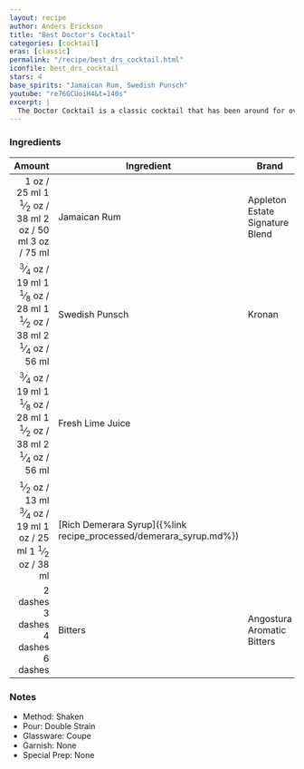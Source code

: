 ```yaml
---
layout: recipe
author: Anders Erickson
title: "Best Doctor's Cocktail"
categories: [cocktail]
eras: [classic]
permalink: "/recipe/best_drs_cocktail.html"
iconfile: best_drs_cocktail
stars: 4
base_spirits: "Jamaican Rum, Swedish Punsch"
youtube: "re76GCUoiH4&t=140s"
excerpt: |
  The Doctor Cocktail is a classic cocktail that has been around for over a century. It's a simple yet refreshing drink that's perfect for any occasion.
---
```


### Ingredients

|                                                                                                                                                                                                                                                                                                  Amount | Ingredient                                                         | Brand                           |
| ------------------------------------------------------------------------------------------------------------------------------------------------------------------------------------------------------------------------------------------------------------------------------------------------------: | ------------------------------------------------------------------ | ------------------------------- |
|                                                                                                <span class="onex active">1 oz / 25 ml</span> <span class="onehalfx">1 <sup>1</sup>&frasl;<sub>2</sub> oz / 38 ml</span> <span class="twox">2 oz / 50 ml</span> <span class="threex">3 oz / 75 ml</span> | Jamaican Rum                                                       | Appleton Estate Signature Blend |
| <span class="onex active"> <sup>3</sup>&frasl;<sub>4</sub> oz / 19 ml</span> <span class="onehalfx">1 <sup>1</sup>&frasl;<sub>8</sub> oz / 28 ml</span> <span class="twox">1 <sup>1</sup>&frasl;<sub>2</sub> oz / 38 ml</span> <span class="threex">2 <sup>1</sup>&frasl;<sub>4</sub> oz / 56 ml</span> | Swedish Punsch                                                     | Kronan                          |
| <span class="onex active"> <sup>3</sup>&frasl;<sub>4</sub> oz / 19 ml</span> <span class="onehalfx">1 <sup>1</sup>&frasl;<sub>8</sub> oz / 28 ml</span> <span class="twox">1 <sup>1</sup>&frasl;<sub>2</sub> oz / 38 ml</span> <span class="threex">2 <sup>1</sup>&frasl;<sub>4</sub> oz / 56 ml</span> | Fresh Lime Juice                                                   |                                 |
|                                  <span class="onex active"> <sup>1</sup>&frasl;<sub>2</sub> oz / 13 ml</span> <span class="onehalfx"> <sup>3</sup>&frasl;<sub>4</sub> oz / 19 ml</span> <span class="twox">1 oz / 25 ml</span> <span class="threex">1 <sup>1</sup>&frasl;<sub>2</sub> oz / 38 ml</span> | [Rich Demerara Syrup]({%link recipe_processed/demerara_syrup.md%}) |                                 |
|                                                                                                                                                <span class="onex active">2 dashes</span> <span class="onehalfx">3 dashes</span> <span class="twox">4 dashes</span> <span class="threex">6 dashes</span> | Bitters                                                            | Angostura Aromatic Bitters      |

### Notes

- Method: Shaken
- Pour: Double Strain
- Glassware: Coupe
- Garnish: None
- Special Prep: None

<script type="application/ld+json">
{
  "@context": "https://schema.org",
  "@type": "Recipe",
  "author": "{{ page.author }}",
  "description": "{{ page.excerpt | strip_html | replace: '"', "'" }}",
  "image": "{%- for ingredient in site.data[page.iconfile].images.ingredient limit: 1 -%}{{ ingredient.url }}{%- endfor -%}",
  "recipeIngredient": [  "1 oz Jamaican Rum",
  " 0.75 oz Swedish Punsch",
  " 0.75 oz Fresh Lime Juice",
  "0.5 oz Rich Demerara Syrup",
  "2 dashes Bitters "],
  "name": "{{ page.title }}",
  "recipeInstructions": "  {
    '@type': 'HowToStep',
    'text': '- Method: Shaken
'
  },  {
    '@type': 'HowToStep',
    'text': '- Pour: Double Strain
'
  },  {
    '@type': 'HowToStep',
    'text': '- Glassware: Coupe
'
  },  {
    '@type': 'HowToStep',
    'text': '- Garnish: None
'
  },  {
    '@type': 'HowToStep',
    'text': '- Special Prep: None
'
  }",
  "recipeYield": "1 cocktail",
  "recipeCategory": "cocktail"
}
</script>
